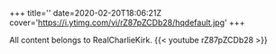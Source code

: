 +++
title=''
date=2020-02-20T18:06:21Z
cover='https://i.ytimg.com/vi/rZ87pZCDb28/hqdefault.jpg'
+++

All content belongs to RealCharlieKirk.
{{< youtube rZ87pZCDb28 >}}
